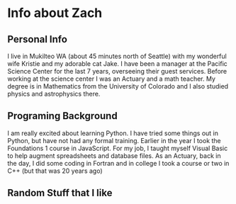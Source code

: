 # Info about Zach
## Personal Info
I live in Mukilteo WA (about 45 minutes north of Seattle) with my wonderful wife Kristie and my adorable cat Jake.  I have been a manager at the Pacific Science Center for the last 7 years, overseeing their guest services.  Before working at the science center I was an Actuary and a math teacher.  My degree is in Mathematics from the University of Colorado and I also studied physics and astrophysics there.

## Programing Background
I am really excited about learning Python.  I have tried some things out in Python, but have not had any formal training.  Earlier in the year I took the Foundations 1 course in JavaScript.  For my job, I taught myself Visual Basic to help augment spreadsheets and database files.  As an Actuary, back in the day, I did some coding in Fortran and in college I took a course or two in C++ (but that was 20 years ago)

## Random Stuff that I like
